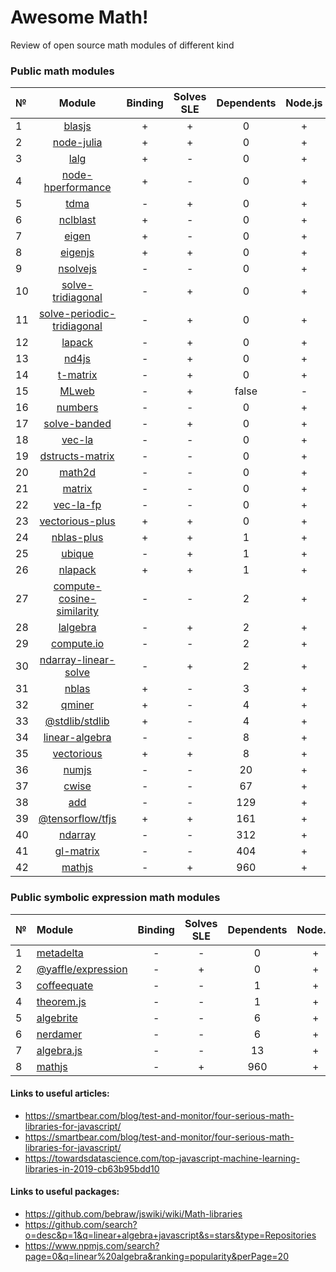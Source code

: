 # Awesome Math!
Review of open source math modules of different kind
### Public math modules
| №  | Module | Binding | Solves SLE | Dependents | Node.js | Browser |
|:---|:------:|:------------:|:----------:|:-------:|:----------:|:-------:|
| 1 | [blasjs](https://github.com/jacobbogers/blasjs) | + | + |0 | + | + |
| 2 | [node-julia](https://github.com/waTeim/node-julia) | + | + |0 | + | - |
| 3 | [lalg](https://github.com/rcorbish/node-linalg) | + | - |0 | + | - |
| 4 | [node-hperformance](https://github.com/amatosc/node-hperformance) | + | - |0 | + | - |
| 5 | [tdma](https://github.com/armancodv/tdma) | - | + |0 | + | + |
| 6 | [nclblast](https://github.com/nperf/nclblast) | + | - |0 | + | - |
| 7 | [eigen](https://github.com/BertrandBev/eigen-js) | + | - |0 | + | + |
| 8 | [eigenjs](https://github.com/rick68/eigenjs) | + | + |0 | + | - |
| 9 | [nsolvejs](https://github.com/weasysolutions/Nsolvejs) | - | - |0 | + | + |
| 10 | [solve-tridiagonal](https://github.com/scijs/solve-tridiagonal) | - | + |0 | + | + |
| 11 | [solve-periodic-tridiagonal](https://github.com/scijs/solve-periodic-tridiagonal) | - | + |0 | + | + |
| 12 | [lapack](https://github.com/NaturalNode/node-lapack) | - | + |0 | + | + |
| 13 | [nd4js](https://github.com/DirkToewe/nd4js) | - | + |0 | + | + |
| 14 | [t-matrix](https://github.com/zakalwe314/t-matrix) | - | + |0 | + | + |
| 15 | [MLweb](https://github.com/lauerfab/MLweb/) | - | + |false | - | + |
| 16 | [numbers](https://github.com/numbers/numbers.js) | - | - |0 | + | + |
| 17 | [solve-banded](https://github.com/scijs/solve-banded) | - | + |0 | + | + |
| 18 | [vec-la](https://github.com/francisrstokes/vec-la) | - | - |0 | + | + |
| 19 | [dstructs-matrix](https://github.com/dstructs/matrix) | - | - |0 | + | + |
| 20 | [math2d](https://github.com/crazytoucan/math2d) | - | - |0 | + | + |
| 21 | [matrix](https://github.com/raghavgujjar/matrix) | - | - |0 | + | + |
| 22 | [vec-la-fp](https://github.com/francisrstokes/vec-la-fp) | - | - |0 | + | + |
| 23 | [vectorious-plus](https://github.com/ukrbublik/vectorious-plus) | + | + |0 | + | + |
| 24 | [nblas-plus](https://github.com/ukrbublik/nblas-plus) | + | + |1 | + | - |
| 25 | [ubique](https://github.com/maxto/ubique) | - | + |1 | + | + |
| 26 | [nlapack](https://github.com/nperf/nlapack) | + | + |1 | + | - |
| 27 | [compute-cosine-similarity](https://github.com/compute-io/cosine-similarity) | - | - |2 | + | + |
| 28 | [lalgebra](https://github.com/isotopo/lalgebra) | - | + |2 | + | + |
| 29 | [compute.io](https://github.com/compute-io/compute.io) | - | - |2 | + | + |
| 30 | [ndarray-linear-solve](https://github.com/scijs/ndarray-linear-solve) | - | + |2 | + | + |
| 31 | [nblas](https://github.com/nperf/nblas) | + | - |3 | + | - |
| 32 | [qminer](https://github.com/qminer/qminer) | + | - |4 | + | - |
| 33 | [@stdlib/stdlib](https://github.com/stdlib-js/stdlib) | + | - |4 | + | + |
| 34 | [linear-algebra](https://github.com/hiddentao/linear-algebra) | - | - |8 | + | + |
| 35 | [vectorious](https://github.com/mateogianolio/vectorious) | + | + |8 | + | + |
| 36 | [numjs](https://github.com/nicolaspanel/numjs) | - | - |20 | + | + |
| 37 | [cwise](https://github.com/scijs/cwise) | - | - |67 | + | + |
| 38 | [add](https://github.com/ben-ng/add) | - | - |129 | + | + |
| 39 | [@tensorflow/tfjs](https://github.com/tensorflow/tfjs) | + | + |161 | + | + |
| 40 | [ndarray](https://github.com/scijs/ndarray) | - | - |312 | + | + |
| 41 | [gl-matrix](https://github.com/toji/gl-matrix) | - | - |404 | + | + |
| 42 | [mathjs](https://github.com/josdejong/mathjs) | - | + |960 | + | + |
### Public symbolic expression math modules
| №  | Module | Binding | Solves SLE | Dependents | Node.js | Browser |
|:---|:-------|:------------:|:----------:|:-------:|:----------:|:-------:|
| 1 | [metadelta](https://github.com/metadelta/metadelta) | - | - | 0 | + | + |
| 2 | [@yaffle/expression](https://github.com/Yaffle/Expression) | - | + | 0 | + | + |
| 3 | [coffeequate](https://github.com/MatthewJA/Coffeequate) | - | - | 1 | + | + |
| 4 | [theorem.js](https://github.com/arguiot/TheoremJS) | - | - | 1 | + | + |
| 5 | [algebrite](https://github.com/davidedc/Algebrite) | - | - | 6 | + | + |
| 6 | [nerdamer](https://github.com/jiggzson/nerdamer) | - | - | 6 | + | + |
| 7 | [algebra.js](https://github.com/nicolewhite/algebra.js) | - | - | 13 | + | + |
| 8 | [mathjs](https://github.com/josdejong/mathjs) | - | + | 960 | + | + |
#### Links to useful articles:
- https://smartbear.com/blog/test-and-monitor/four-serious-math-libraries-for-javascript/
- https://smartbear.com/blog/test-and-monitor/four-serious-math-libraries-for-javascript/
- https://towardsdatascience.com/top-javascript-machine-learning-libraries-in-2019-cb63b95bdd10

#### Links to useful packages:
- https://github.com/bebraw/jswiki/wiki/Math-libraries
- https://github.com/search?o=desc&p=1&q=linear+algebra+javascript&s=stars&type=Repositories 
- https://www.npmjs.com/search?page=0&q=linear%20algebra&ranking=popularity&perPage=20